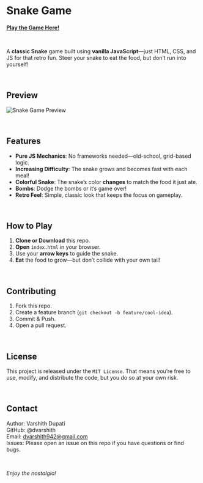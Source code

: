 # Snake Game
[**Play the Game Here!**](https://varshithdupati.com/snake-game/)  

<br/>

A **classic Snake** game built using **vanilla JavaScript**—just HTML, CSS, and JS for that retro fun. Steer your snake to eat the food, but don’t run into yourself!

<br/>

## Preview
![Snake Game Preview](https://github.com/user-attachments/assets/e2eba6b4-d046-4820-8787-697b7b530ce6)

<br/>

## Features
- **Pure JS Mechanics**: No frameworks needed—old-school, grid-based logic.
- **Increasing Difficulty**: The snake grows and becomes fast with each meal!
- **Colorful Snake**: The snake’s color **changes** to match the food it just ate.
- **Bombs**: Dodge the bombs or it’s game over!
- **Retro Feel**: Simple, classic look that keeps the focus on gameplay.

<br/>

## How to Play
1. **Clone or Download** this repo.
2. **Open** `index.html` in your browser.
3. Use your **arrow keys** to guide the snake.
4. **Eat** the food to grow—but don’t collide with your own tail!

<br/>

## Contributing
1. Fork this repo.
2. Create a feature branch (`git checkout -b feature/cool-idea`).
3. Commit & Push.
4. Open a pull request.

</br>

## License
This project is released under the `MIT License`. That means you’re free to use, modify, and distribute the code, but you do so at your own risk.

</br>

## Contact
Author: Varshith Dupati </br>
GitHub: @dvarshith </br>
Email: dvarshith942@gmail.com </br>
Issues: Please open an issue on this repo if you have questions or find bugs.

</br>

_Enjoy the nostalgia!_
